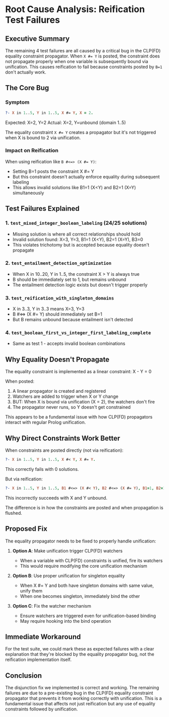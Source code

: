 # Root Cause Analysis: Reification Test Failures

## Executive Summary

The remaining 4 test failures are all caused by a critical bug in the CLP(FD) equality constraint propagator. When `X #= Y` is posted, the constraint does not propagate properly when one variable is subsequently bound via unification. This causes reification to fail because constraints posted by `B=1` don't actually work.

## The Core Bug

### Symptom
```prolog
?- X in 1..5, Y in 1..5, X #= Y, X = 2.
```
Expected: X=2, Y=2
Actual: X=2, Y=unbound (domain 1..5)

The equality constraint `X #= Y` creates a propagator but it's not triggered when X is bound to 2 via unification.

### Impact on Reification

When using reification like `B #<=> (X #= Y)`:
- Setting B=1 posts the constraint X #= Y
- But this constraint doesn't actually enforce equality during subsequent labeling
- This allows invalid solutions like B1=1 (X<Y) and B2=1 (X=Y) simultaneously

## Test Failures Explained

### 1. `test_mixed_integer_boolean_labeling` (24/25 solutions)
- Missing solution is where all correct relationships should hold
- Invalid solution found: X=3, Y=3, B1=1 (X<Y), B2=1 (X=Y), B3=0
- This violates trichotomy but is accepted because equality doesn't propagate

### 2. `test_entailment_detection_optimization`
- When X in 10..20, Y in 1..5, the constraint X > Y is always true
- B should be immediately set to 1, but remains unbound
- The entailment detection logic exists but doesn't trigger properly

### 3. `test_reification_with_singleton_domains`
- X in 3..3, Y in 3..3 means X=3, Y=3
- B #<=> (X #= Y) should immediately set B=1
- But B remains unbound because entailment isn't detected

### 4. `test_boolean_first_vs_integer_first_labeling_complete`
- Same as test 1 - accepts invalid boolean combinations

## Why Equality Doesn't Propagate

The equality constraint is implemented as a linear constraint: X - Y = 0

When posted:
1. A linear propagator is created and registered
2. Watchers are added to trigger when X or Y change
3. BUT: When X is bound via unification (X = 2), the watchers don't fire
4. The propagator never runs, so Y doesn't get constrained

This appears to be a fundamental issue with how CLP(FD) propagators interact with regular Prolog unification.

## Why Direct Constraints Work Better

When constraints are posted directly (not via reification):
```prolog
?- X in 1..5, Y in 1..5, X #< Y, X #= Y.
```
This correctly fails with 0 solutions.

But via reification:
```prolog
?- X in 1..5, Y in 1..5, B1 #<=> (X #< Y), B2 #<=> (X #= Y), B1=1, B2=1.
```
This incorrectly succeeds with X and Y unbound.

The difference is in how the constraints are posted and when propagation is flushed.

## Proposed Fix

The equality propagator needs to be fixed to properly handle unification:

1. **Option A**: Make unification trigger CLP(FD) watchers
   - When a variable with CLP(FD) constraints is unified, fire its watchers
   - This would require modifying the core unification mechanism

2. **Option B**: Use proper unification for singleton equality
   - When X #= Y and both have singleton domains with same value, unify them
   - When one becomes singleton, immediately bind the other

3. **Option C**: Fix the watcher mechanism
   - Ensure watchers are triggered even for unification-based binding
   - May require hooking into the bind operation

## Immediate Workaround

For the test suite, we could mark these as expected failures with a clear explanation that they're blocked by the equality propagator bug, not the reification implementation itself.

## Conclusion

The disjunction fix we implemented is correct and working. The remaining failures are due to a pre-existing bug in the CLP(FD) equality constraint propagator that prevents it from working correctly with unification. This is a fundamental issue that affects not just reification but any use of equality constraints followed by unification.